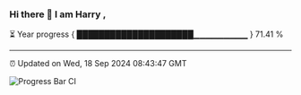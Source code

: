 ### Hi there 👋 I am Harry , 

⏳ Year progress { █████████████████████▁▁▁▁▁▁▁▁▁ } 71.41 %

---

⏰ Updated on Wed, 18 Sep 2024 08:43:47 GMT

![Progress Bar CI](https://github.com/duykhang68/duykhang68/workflows/Progress%20Bar%20CI/badge.svg)
